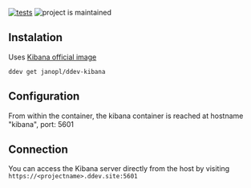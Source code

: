 [![tests](https://github.com/janopl/ddev-kibana/actions/workflows/tests.yml/badge.svg)](https://github.com/janopl/ddev-kibana/actions/workflows/tests.yml) ![project is maintained](https://img.shields.io/maintenance/yes/2022.svg)

## Instalation

Uses [Kibana official image](https://registry.hub.docker.com/_/kibana)

`ddev get janopl/ddev-kibana`

## Configuration 

From within the container, the kibana container is reached at hostname "kibana", port: 5601 

## Connection 

You can access the Kibana server directly from the host by visiting `https://<projectname>.ddev.site:5601`